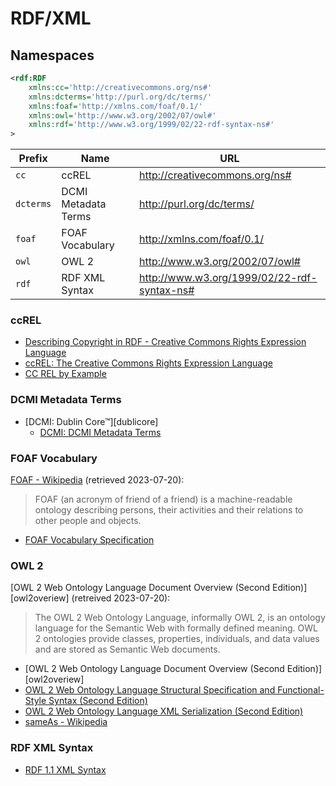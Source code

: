 # RDF/XML


## Namespaces

```xml
<rdf:RDF
    xmlns:cc='http://creativecommons.org/ns#'
    xmlns:dcterms='http://purl.org/dc/terms/'
    xmlns:foaf='http://xmlns.com/foaf/0.1/'
    xmlns:owl='http://www.w3.org/2002/07/owl#'
    xmlns:rdf='http://www.w3.org/1999/02/22-rdf-syntax-ns#'
>
```

| Prefix | Name                | URL                                         |
| ------ | ------------------- | ------------------------------------------- |
| `cc`   | ccREL               | http://creativecommons.org/ns#              |
| `dcterms` | DCMI Metadata Terms | http://purl.org/dc/terms/                |
| `foaf` | FOAF Vocabulary     | http://xmlns.com/foaf/0.1/                  |
| `owl`  | OWL 2               | http://www.w3.org/2002/07/owl#              |
| `rdf`  | RDF XML Syntax      | http://www.w3.org/1999/02/22-rdf-syntax-ns# |


### ccREL

- [Describing Copyright in RDF - Creative Commons Rights Expression
  Language][ccrelns]
- [ccREL: The Creative Commons Rights Expression Language][ccrelpaper]
- [CC REL by Example][ccrelguide]

[ccrelpaper]: https://opensource.creativecommons.org/ccrel/
[ccrelns]: https://creativecommons.org/ns/
[ccrelguide]: https://opensource.creativecommons.org/ccrel-guide/


### DCMI Metadata Terms

- [DCMI: Dublin Core™][dublicore]
  - [DCMI: DCMI Metadata Terms][dcmiterms]

[dublincore]: https://www.dublincore.org/specifications/dublin-core/
[dcmiterms]: https://www.dublincore.org/specifications/dublin-core/dcmi-terms/


### FOAF Vocabulary

[FOAF - Wikipedia](https://en.wikipedia.org/wiki/FOAF) (retrieved 2023-07-20):
> FOAF (an acronym of friend of a friend) is a machine-readable ontology
> describing persons, their activities and their relations to other people and
> objects.

- [FOAF Vocabulary Specification][foafvocab]

[foafvocab]: http://xmlns.com/foaf/0.1/


### OWL 2

[OWL 2 Web Ontology Language Document Overview (Second Edition)][owl2overiew]
(retreived 2023-07-20):
> The OWL 2 Web Ontology Language, informally OWL 2, is an ontology language
> for the Semantic Web with formally defined meaning. OWL 2 ontologies provide
> classes, properties, individuals, and data values and are stored as Semantic
> Web documents.

- [OWL 2 Web Ontology Language Document Overview (Second Edition)][owl2overiew]
- [OWL 2 Web Ontology Language Structural Specification and Functional-Style
  Syntax (Second Edition)][owl2spec]
- [OWL 2 Web Ontology Language XML Serialization (Second Edition)][owl2xml]
- [sameAs - Wikipedia][wikipediasameas]

[owl2overview]: https://www.w3.org/TR/owl2-overview/
[owl2spec]: https://www.w3.org/TR/owl2-syntax/
[owl2xml]: https://www.w3.org/TR/owl2-xml-serialization/
[wikipediasameas]: https://en.wikipedia.org/wiki/SameAs


### RDF XML Syntax

- [RDF 1.1 XML Syntax](https://www.w3.org/TR/rdf-syntax-grammar/)
